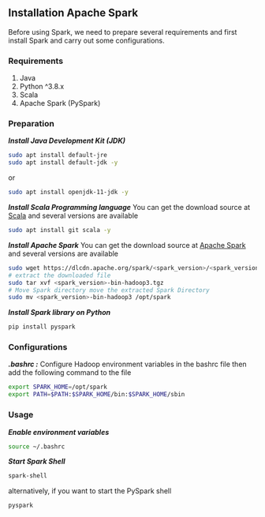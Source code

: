 ## Installation Apache Spark
Before using Spark, we need to prepare several requirements and first install Spark and carry out some configurations.

### Requirements

1. Java
2. Python ^3.8.x
3. Scala
4. Apache Spark (PySpark)

### Preparation
***Install Java Development Kit (JDK)***
```bash
sudo apt install default-jre
sudo apt install default-jdk -y
```
or
```bash
sudo apt install openjdk-11-jdk -y
```
***Install Scala Programming language***
You can get the download source at [Scala](https://www.scala-lang.org/download/) and several versions are available
```bash
sudo apt install git scala -y
```
***Install Apache Spark***
You can get the download source at [Apache Spark](https://spark.apache.org/downloads.html) and several versions are available
```bash
sudo wget https://dlcdn.apache.org/spark/<spark_version>/<spark_version>-bin-hadoop3.tgz
# extract the downloaded file
sudo tar xvf <spark_version>-bin-hadoop3.tgz
# Move Spark directory move the extracted Spark Directory
sudo mv <spark_version>-bin-hadoop3 /opt/spark
```
***Install Spark library on Python***
```bash
pip install pyspark
```

### Configurations
***.bashrc :*** Configure Hadoop environment variables in the bashrc file then add the following command to the file
```bash
export SPARK_HOME=/opt/spark
export PATH=$PATH:$SPARK_HOME/bin:$SPARK_HOME/sbin
```

### Usage
***Enable environment variables***
```bash
source ~/.bashrc
```
***Start Spark Shell***
```bash
spark-shell
```
alternatively, if you want to start the PySpark shell
```bash
pyspark
```
